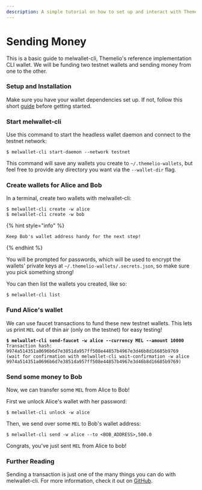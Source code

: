 ```yaml
---
description: A simple tutorial on how to set up and interact with Themelio wallets.
---
```


# Sending Money

This is a basic guide to melwallet-cli, Themelio's reference implementation CLI wallet. We will be funding two testnet wallets and sending money from one to the other.

### Setup and Installation

Make sure you have your wallet dependencies set up. If not, follow this short [guide](fund-your-testnet-wallet.md) before getting started.

### Start melwallet-cli

Use this command to start the headless wallet daemon and connect to the testnet network:

```
$ melwallet-cli start-daemon --network testnet
```

This command will save any wallets you create to `~/.themelio-wallets`, but feel free to provide any directory you want via the `--wallet-dir` flag.

### Create wallets for Alice and Bob

In a terminal, create two wallets with melwallet-cli:

```shell-session
$ melwallet-cli create -w alice
$ melwallet-cli create -w bob
```

{% hint style="info" %}
```
Keep Bob's wallet address handy for the next step!
```
{% endhint %}

You will be prompted for passwords, which will be used to encrypt the wallets' private keys at `~/.themelio-wallets/.secrets.json`, so make sure you pick something strong!

You can then list the wallets you created, like so:

```shell-session
$ melwallet-cli list
```

### Fund Alice's wallet <a href="#fund-wallet" id="fund-wallet"></a>

We can use faucet transactions to fund these new testnet wallets. This lets us print `MEL` out of thin air (only on the testnet) for easy testing!

<pre class="language-shell-session"><code class="lang-shell-session"><strong>$ melwallet-cli send-faucet -w alice --currency MEL --amount 10000
</strong>Transaction hash:  9974a514351a0696b6d7e3851da957ff508e44857b4967e3d46b8d16685b9769
(wait for confirmation with melwallet-cli wait-confirmation -w alice 9974a514351a0696b6d7e3851da957ff508e44857b4967e3d46b8d16685b9769)
</code></pre>

### Send some money to Bob <a href="#send-funds" id="send-funds"></a>

Now, we can transfer some `MEL` from Alice to Bob!

First we unlock Alice's wallet with her password:

```shell-session
$ melwallet-cli unlock -w alice
```

Then, we send over some `MEL` to Bob's wallet address:

```shell-session
$ melwallet-cli send -w alice --to <BOB_ADDRESS>,500.0
```

Congrats, you've just sent `MEL` from Alice to bob!

### Further Reading

Sending a transaction is just one of the many things you can do with melwallet-cli. For more information, check it out on [GitHub](https://github.com/themeliolabs/melwallet-client).
